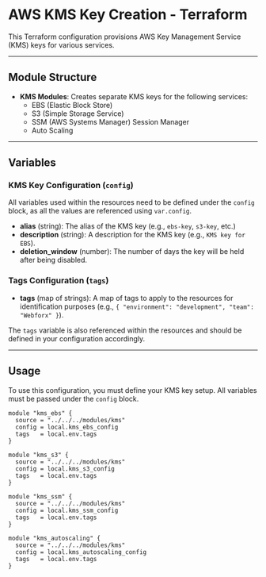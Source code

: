 # AWS KMS Key Creation - Terraform

This Terraform configuration provisions AWS Key Management Service (KMS) keys for various services.

---

## Module Structure

- **KMS Modules**: Creates separate KMS keys for the following services:
  - EBS (Elastic Block Store)
  - S3 (Simple Storage Service)
  - SSM (AWS Systems Manager) Session Manager
  - Auto Scaling

---

## Variables

### KMS Key Configuration (`config`)
All variables used within the resources need to be defined under the `config` block, as all the values are referenced using `var.config`.

- **alias** (string): The alias of the KMS key (e.g., `ebs-key`, `s3-key`, etc.)
- **description** (string): A description for the KMS key (e.g., `KMS key for EBS`).
- **deletion_window** (number): The number of days the key will be held after being disabled.

### Tags Configuration (`tags`)
- **tags** (map of strings): A map of tags to apply to the resources for identification purposes (e.g., `{ "environment": "development", "team": "Webforx" }`).

The `tags` variable is also referenced within the resources and should be defined in your configuration accordingly.

---

## Usage

To use this configuration, you must define your KMS key setup. All variables must be passed under the `config` block.

```hcl
module "kms_ebs" {
  source = "../../../modules/kms"
  config = local.kms_ebs_config
  tags   = local.env.tags
}

module "kms_s3" {
  source = "../../../modules/kms"
  config = local.kms_s3_config
  tags   = local.env.tags
}

module "kms_ssm" {
  source = "../../../modules/kms"
  config = local.kms_ssm_config
  tags   = local.env.tags
}

module "kms_autoscaling" {
  source = "../../../modules/kms"
  config = local.kms_autoscaling_config
  tags   = local.env.tags
}
